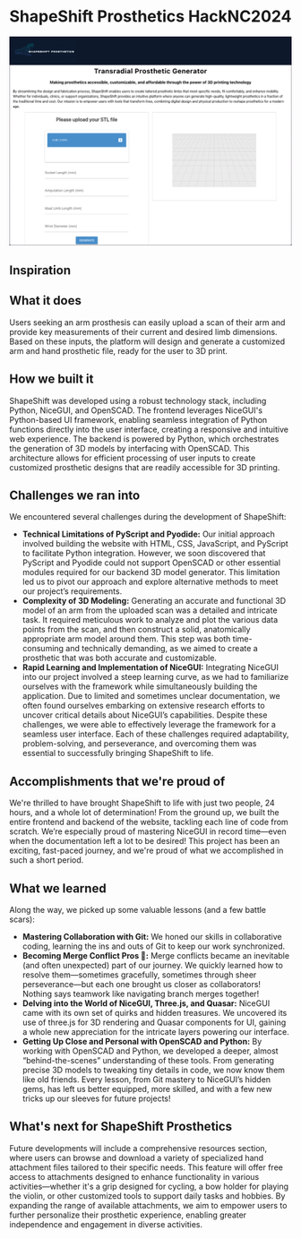# ShapeShift Prosthetics HackNC2024

![alt text](Homepage.png)

## **Inspiration**

## **What it does**
Users seeking an arm prosthesis can easily upload a scan of their arm and provide key measurements of their current and desired limb dimensions. Based on these inputs, the platform will design and generate a customized arm and hand prosthetic file, ready for the user to 3D print.

## **How we built it**
ShapeShift was developed using a robust technology stack, including Python, NiceGUI, and OpenSCAD. The frontend leverages NiceGUI's Python-based UI framework, enabling seamless integration of Python functions directly into the user interface, creating a responsive and intuitive web experience. The backend is powered by Python, which orchestrates the generation of 3D models by interfacing with OpenSCAD. This architecture allows for efficient processing of user inputs to create customized prosthetic designs that are readily accessible for 3D printing.

## **Challenges we ran into**
We encountered several challenges during the development of ShapeShift:

- **Technical Limitations of PyScript and Pyodide:** Our initial approach involved building the website with HTML, CSS, JavaScript, and PyScript to facilitate Python integration. However, we soon discovered that PyScript and Pyodide could not support OpenSCAD or other essential modules required for our backend 3D model generator. This limitation led us to pivot our approach and explore alternative methods to meet our project’s requirements.
- **Complexity of 3D Modeling:** Generating an accurate and functional 3D model of an arm from the uploaded scan was a detailed and intricate task. It required meticulous work to analyze and plot the various data points from the scan, and then construct a solid, anatomically appropriate arm model around them. This step was both time-consuming and technically demanding, as we aimed to create a prosthetic that was both accurate and customizable.
- **Rapid Learning and Implementation of NiceGUI:** Integrating NiceGUI into our project involved a steep learning curve, as we had to familiarize ourselves with the framework while simultaneously building the application. Due to limited and sometimes unclear documentation, we often found ourselves embarking on extensive research efforts to uncover critical details about NiceGUI’s capabilities. Despite these challenges, we were able to effectively leverage the framework for a seamless user interface.
Each of these challenges required adaptability, problem-solving, and perseverance, and overcoming them was essential to successfully bringing ShapeShift to life.

## **Accomplishments that we're proud of**
We're thrilled to have brought ShapeShift to life with just two people, 24 hours, and a whole lot of determination! From the ground up, we built the entire frontend and backend of the website, tackling each line of code from scratch. We’re especially proud of mastering NiceGUI in record time—even when the documentation left a lot to be desired! This project has been an exciting, fast-paced journey, and we're proud of what we accomplished in such a short period.

## **What we learned**
Along the way, we picked up some valuable lessons (and a few battle scars):

- **Mastering Collaboration with Git:** We honed our skills in collaborative coding, learning the ins and outs of Git to keep our work synchronized. 
- **Becoming Merge Conflict Pros 😬:** Merge conflicts became an inevitable (and often unexpected) part of our journey. We quickly learned how to resolve them—sometimes gracefully, sometimes through sheer perseverance—but each one brought us closer as collaborators! Nothing says teamwork like navigating branch merges together!
- **Delving into the World of NiceGUI, Three.js, and Quasar:** NiceGUI came with its own set of quirks and hidden treasures. We uncovered its use of three.js for 3D rendering and Quasar components for UI, gaining a whole new appreciation for the intricate layers powering our interface.
- **Getting Up Close and Personal with OpenSCAD and Python:** By working with OpenSCAD and Python, we developed a deeper, almost “behind-the-scenes” understanding of these tools. From generating precise 3D models to tweaking tiny details in code, we now know them like old friends.
Every lesson, from Git mastery to NiceGUI’s hidden gems, has left us better equipped, more skilled, and with a few new tricks up our sleeves for future projects!

## **What's next for ShapeShift Prosthetics**
Future developments will include a comprehensive resources section, where users can browse and download a variety of specialized hand attachment files tailored to their specific needs. This feature will offer free access to attachments designed to enhance functionality in various activities—whether it's a grip designed for cycling, a bow holder for playing the violin, or other customized tools to support daily tasks and hobbies. By expanding the range of available attachments, we aim to empower users to further personalize their prosthetic experience, enabling greater independence and engagement in diverse activities.
